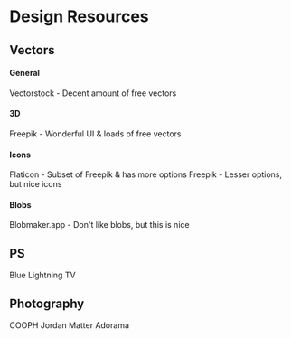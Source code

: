 # Design Resources

## Vectors

  #### General
  Vectorstock - Decent amount of free vectors
  
  #### 3D
  Freepik - Wonderful UI & loads of free vectors
  
  #### Icons
  Flaticon - Subset of Freepik & has more options
  Freepik - Lesser options, but nice icons
  
  #### Blobs
  Blobmaker.app - Don't like blobs, but this is nice

## PS
  Blue Lightning TV


## Photography
  COOPH
  Jordan Matter
  Adorama
  
